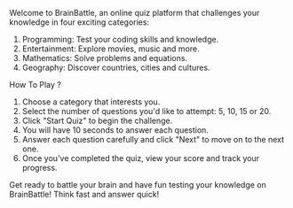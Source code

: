 Welcome to BrainBattle, an online quiz platform that challenges your knowledge in four exciting categories:
1. Programming: Test your coding skills and knowledge.
2. Entertainment: Explore movies, music and more.
3. Mathematics: Solve problems and equations.
4. Geography: Discover countries, cities and cultures.

How To Play ?
1. Choose a category that interests you.
2. Select the number of questions you'd like to attempt: 5, 10, 15 or 20.
3. Click "Start Quiz" to begin the challenge.
4. You will have 10 seconds to answer each question.
5. Answer each question carefully and click "Next" to move on to the next one.
6. Once you've completed the quiz, view your score and track your progress.

Get ready to battle your brain and have fun testing your knowledge on BrainBattle! Think fast and answer quick!
